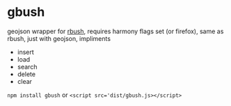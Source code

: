 gbush
====

geojson wrapper for [rbush](https://github.com/mourner/rbush), requires harmony flags set (or firefox), same as rbush, just with geojson, impliments

- insert
- load
- search
- delete
- clear

`npm install gbush` or `<script src='dist/gbush.js></script>`
